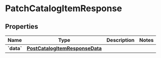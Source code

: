 
# PatchCatalogItemResponse

## Properties
| Name | Type | Description | Notes |
| ------------ | ------------- | ------------- | ------------- |
| **&#x60;data&#x60;** | [**PostCatalogItemResponseData**](PostCatalogItemResponseData.md) |  |  |



